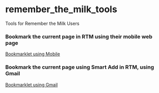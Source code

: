 # remember_the_milk_tools
Tools for Remember the Milk Users

### Bookmark the current page in RTM using their mobile web page
[Bookmarklet using Mobile](bookmarklet_rtm_mobile/)

### Bookmark the current page using Smart Add in RTM, using Gmail
[Bookmarklet using Gmail](bookmarklet_using_gmail/)

